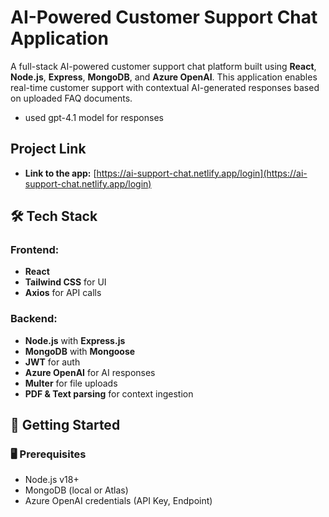 # AI-Powered Customer Support Chat Application

A full-stack AI-powered customer support chat platform built using **React**, **Node.js**, **Express**, **MongoDB**, and **Azure OpenAI**. This application enables real-time customer support with contextual AI-generated responses based on uploaded FAQ documents.
- used gpt-4.1 model for responses

## Project Link

- **Link to the app:** [https://ai-support-chat.netlify.app/login](https://ai-support-chat.netlify.app/login)


## 🛠️ Tech Stack

### Frontend:
- **React**
- **Tailwind CSS** for UI
- **Axios** for API calls

### Backend:
- **Node.js** with **Express.js**
- **MongoDB** with **Mongoose**
- **JWT** for auth
- **Azure OpenAI** for AI responses
- **Multer** for file uploads
- **PDF & Text parsing** for context ingestion


## 🚀 Getting Started

### 🖥️ Prerequisites

- Node.js v18+
- MongoDB (local or Atlas)
- Azure OpenAI credentials (API Key, Endpoint)
